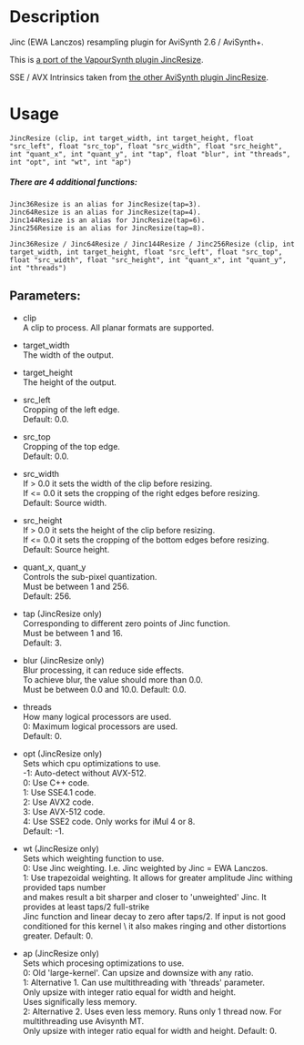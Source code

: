 # Description

Jinc (EWA Lanczos) resampling plugin for AviSynth 2.6 / AviSynth+.

This is [a port of the VapourSynth plugin JincResize](https://github.com/Kiyamou/VapourSynth-JincResize).

SSE / AVX Intrinsics taken from [the other AviSynth plugin JincResize](https://github.com/AviSynth/jinc-resize).

# Usage

```
JincResize (clip, int target_width, int target_height, float "src_left", float "src_top", float "src_width", float "src_height", int "quant_x", int "quant_y", int "tap", float "blur", int "threads", int "opt", int "wt", int "ap")
```

##### There are 4 additional functions:
    Jinc36Resize is an alias for JincResize(tap=3).
    Jinc64Resize is an alias for JincResize(tap=4).
    Jinc144Resize is an alias for JincResize(tap=6).
    Jinc256Resize is an alias for JincResize(tap=8).
    
```
Jinc36Resize / Jinc64Resize / Jinc144Resize / Jinc256Resize (clip, int target_width, int target_height, float "src_left", float "src_top", float "src_width", float "src_height", int "quant_x", int "quant_y", int "threads")
```

## Parameters:

- clip\
    A clip to process. All planar formats are supported.
    
- target_width\
    The width of the output.
    
- target_height\
    The height of the output.
    
- src_left\
    Cropping of the left edge.\
    Default: 0.0.
    
- src_top\
    Cropping of the top edge.\
    Default: 0.0.
    
- src_width\
    If > 0.0 it sets the width of the clip before resizing.\
    If <= 0.0 it sets the cropping of the right edges before resizing.\
    Default: Source width.

- src_height\
    If > 0.0 it sets the height of the clip before resizing.\
    If <= 0.0 it sets the cropping of the bottom edges before resizing.\
    Default: Source height.
    
- quant_x, quant_y\
    Controls the sub-pixel quantization.\
    Must be between 1 and 256.\
    Default: 256.
    
- tap (JincResize only)\
    Corresponding to different zero points of Jinc function.\
    Must be between 1 and 16.\
    Default: 3.
    
- blur (JincResize only)\
    Blur processing, it can reduce side effects.\
    To achieve blur, the value should more than 0.0.\
    Must be between 0.0 and 10.0.
    Default: 0.0.
    
- threads\
    How many logical processors are used.\
    0: Maximum logical processors are used.\
    Default: 0.
    
- opt (JincResize only)\
    Sets which cpu optimizations to use.\
    -1: Auto-detect without AVX-512.\
    0: Use C++ code.\
    1: Use SSE4.1 code.\
    2: Use AVX2 code.\
    3: Use AVX-512 code.\
    4: Use SSE2 code. Only works for iMul 4 or 8.\
    Default: -1.

- wt (JincResize only)\
    Sets which weighting function to use.\
    0: Use Jinc weighting. I.e. Jinc weighted by Jinc = EWA Lanczos.\
    1: Use trapezoidal weighting. It allows for greater amplitude Jinc withing provided taps number \
    and makes result a bit sharper and closer to 'unweighted' Jinc. It provides at least taps/2 full-strike \
    Jinc function and linear decay to zero after taps/2. If input is not good conditioned for this kernel  \ 
    it also makes ringing and other distortions greater.
    Default: 0.
    
 - ap (JincResize only)\
    Sets which procesing optimizations to use.\
    0: Old 'large-kernel'. Can upsize and downsize with any ratio.\
    1: Alternative 1. Can use multithreading with 'threads' parameter. \
       Only upsize with integer ratio equal for width and height. \
       Uses significally less memory. \
    2: Alternative 2. Uses even less memory. Runs only 1 thread now. For multithreading use Avisynth MT. \
       Only upsize with integer ratio equal for width and height.
    Default: 0.
